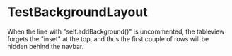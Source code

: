 # TestBackgroundLayout

When the line with "self.addBackground()" is uncommented, the tableview
forgets the "inset" at the top, and thus the first couple of rows will be
hidden behind the navbar.
